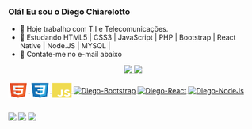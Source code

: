 ### Olá! Eu sou o Diego Chiarelotto


- 🔭 Hoje trabalho com  T.I e Telecomunicações.
- 🌱 Estudando HTML5 | CSS3 | JavaScript | PHP | Bootstrap | React Native |  Node.JS | MYSQL |
- 👯 Contate-me no e-mail abaixo

<div align="center">
  <a href="https://github.com/diegochiarelotto">
  <img height="180em" src="https://github-readme-stats.vercel.app/api?username=diegochiarelotto&show_icons=true&theme=dracula&include_all_commits=true&count_private=true"/>
  <img height="180em" src="https://github-readme-stats.vercel.app/api/top-langs/?username=diegochiarelotto&layout=compact&langs_count=7&theme=dracula"/>
</div>
  </div>
<div style="display: inline_block"><br>
   <img align="center" alt="Diego-HTML" height="30" width="40" src="https://raw.githubusercontent.com/devicons/devicon/master/icons/html5/html5-original.svg">
  <img align="center" alt="Diego-CSS" height="30" width="40" src="https://raw.githubusercontent.com/devicons/devicon/master/icons/css3/css3-original.svg">
  <img align="center" alt="Diego-Js" height="30" width="40" src="https://raw.githubusercontent.com/devicons/devicon/master/icons/javascript/javascript-plain.svg">
  <img align="center" alt="Diego-Bootstrap" height="30" width="40" src="https://cdn.jsdelivr.net/npm/simple-icons@7.13.0/icons/bootstrap.svg">
  <img align="center" alt="Diego-React" height="30" width="40" src="https://cdn.jsdelivr.net/gh/devicons/devicon/icons/react/react-original-wordmark.svg">
  <img align="center" alt="Diego-NodeJs" height="30" width="40" src="https://cdn.jsdelivr.net/gh/devicons/devicon/icons/nodejs/nodejs-original.svg">
  
 </div>
  
  ##
  
  <div> 
  <a href="https://instagram.com/diegocamilochiarelotto" target="_blank"><img src="https://img.shields.io/badge/-Instagram-%23E4405F?style=for-the-badge&logo=instagram&logoColor=white" target="_blank"></a>
  <a href = "mailto:diegocamiloaps@gmail.com"><img src="https://img.shields.io/badge/-Gmail-%23333?style=for-the-badge&logo=gmail&logoColor=white" target="_blank"></a>
<a href="https://www.linkedin.com/in/diego-camilo-chiarelotto-21b0a531/" target="_blank"><img src="https://img.shields.io/badge/-LinkedIn-%230077B5?style=for-the-badge&logo=linkedin&logoColor=white" target="_blank"></a>
</div>
  
